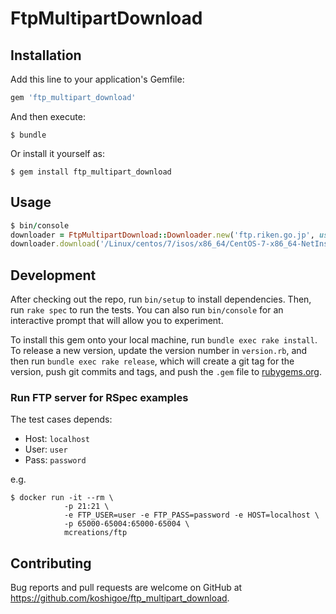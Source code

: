 # FtpMultipartDownload

## Installation

Add this line to your application's Gemfile:

```ruby
gem 'ftp_multipart_download'
```

And then execute:

    $ bundle

Or install it yourself as:

    $ gem install ftp_multipart_download

## Usage

```ruby
$ bin/console
downloader = FtpMultipartDownload::Downloader.new('ftp.riken.go.jp', username: 'anonymous', debug_mode: true)
downloader.download('/Linux/centos/7/isos/x86_64/CentOS-7-x86_64-NetInstall-1804.iso')
```

## Development

After checking out the repo, run `bin/setup` to install dependencies. Then, run `rake spec` to run the tests. You can also run `bin/console` for an interactive prompt that will allow you to experiment.

To install this gem onto your local machine, run `bundle exec rake install`. To release a new version, update the version number in `version.rb`, and then run `bundle exec rake release`, which will create a git tag for the version, push git commits and tags, and push the `.gem` file to [rubygems.org](https://rubygems.org).

### Run FTP server for RSpec examples

The test cases depends:

- Host: `localhost`
- User: `user`
- Pass: `password`

e.g.

```
$ docker run -it --rm \
            -p 21:21 \
            -e FTP_USER=user -e FTP_PASS=password -e HOST=localhost \
            -p 65000-65004:65000-65004 \
            mcreations/ftp
```

## Contributing

Bug reports and pull requests are welcome on GitHub at https://github.com/koshigoe/ftp_multipart_download.
